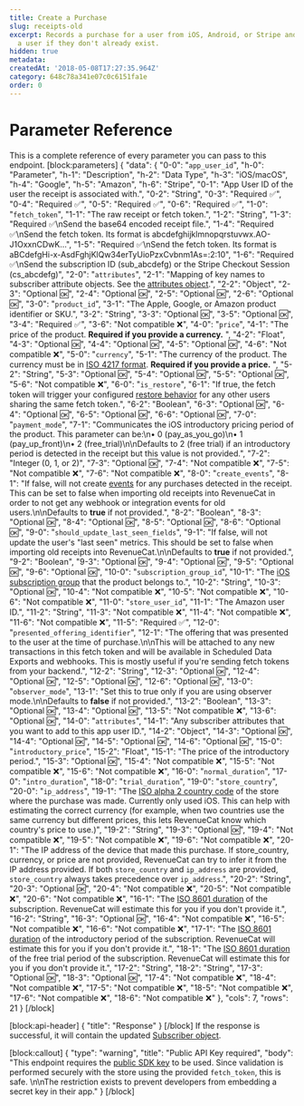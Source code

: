 ```yaml
---
title: Create a Purchase
slug: receipts-old
excerpt: Records a purchase for a user from iOS, Android, or Stripe and will create
  a user if they don't already exist.
hidden: true
metadata:
createdAt: '2018-05-08T17:27:35.964Z'
category: 648c78a341e07c0c6151fa1e
order: 0
---
```

# Parameter Reference
This is a complete reference of every parameter you can pass to this endpoint.
[block:parameters]
{
  "data": {
    "0-0": "`app_user_id`",
    "h-0": "Parameter",
    "h-1": "Description",
    "h-2": "Data Type",
    "h-3": "iOS/macOS",
    "h-4": "Google",
    "h-5": "Amazon",
    "h-6": "Stripe",
    "0-1": "App User ID of the user the receipt is associated with.",
    "0-2": "String",
    "0-3": "Required ✅",
    "0-4": "Required ✅",
    "0-5": "Required ✅",
    "0-6": "Required ✅",
    "1-0": "`fetch_token`",
    "1-1": "The raw receipt or fetch token.",
    "1-2": "String",
    "1-3": "Required ✅\nSend the base64 encoded receipt file.",
    "1-4": "Required ✅\nSend the fetch token. Its format is abcdefghijklmnopqrstuvwx.AO-J1OxxnCDwK...",
    "1-5": "Required ✅\nSend the fetch token. Its format is aBCdefgHi-x-AsdFghjKlQw34erTyUioPzxCvbnm1As=:2:10",
    "1-6": "Required ✅\nSend the subscription ID (sub_abcdefg) or the Stripe Checkout Session (cs_abcdefg)",
    "2-0": "`attributes`",
    "2-1": "Mapping of key names to subscriber attribute objects. See the [attributes object](ref:subscribers#the-subscriber-attribute-object).",
    "2-2": "Object",
    "2-3": "Optional 🆗",
    "2-4": "Optional 🆗",
    "2-5": "Optional 🆗",
    "2-6": "Optional 🆗",
    "3-0": "`product_id`",
    "3-1": "The Apple, Google, or Amazon product identifier or SKU.",
    "3-2": "String",
    "3-3": "Optional 🆗",
    "3-5": "Optional 🆗",
    "3-4": "Required ✅",
    "3-6": "Not compatible ❌",
    "4-0": "`price`",
    "4-1": "The price of the product. **Required if you provide a currency.** ",
    "4-2": "Float",
    "4-3": "Optional 🆗",
    "4-4": "Optional 🆗",
    "4-5": "Optional 🆗",
    "4-6": "Not compatible ❌",
    "5-0": "`currency`",
    "5-1": "The currency of the product. The currency must be in [ISO 4217 format](https://en.wikipedia.org/wiki/ISO_4217). **Required if you provide a price.** ",
    "5-2": "String",
    "5-3": "Optional 🆗",
    "5-4": "Optional 🆗",
    "5-5": "Optional 🆗",
    "5-6": "Not compatible ❌",
    "6-0": "`is_restore`",
    "6-1": "If true, the fetch token will trigger your configured [restore behavior](https://www.revenuecat.com/docs/restoring-purchases#restore-behavior) for any other users sharing the same fetch token.",
    "6-2": "Boolean",
    "6-3": "Optional 🆗",
    "6-4": "Optional 🆗",
    "6-5": "Optional 🆗",
    "6-6": "Optional 🆗",
    "7-0": "`payment_mode`",
    "7-1": "Communicates the iOS introductory pricing period of the product. This parameter can be:\n• 0 (pay_as_you_go)\n• 1 (pay_up_front)\n• 2 (free_trial)\n\nDefaults to 2 (free trial) if an introductory period is detected in the receipt but this value is not provided.",
    "7-2": "Integer (0, 1, or 2)",
    "7-3": "Optional 🆗",
    "7-4": "Not compatible ❌",
    "7-5": "Not compatible ❌",
    "7-6": "Not compatible ❌",
    "8-0": "`create_events`",
    "8-1": "If false, will not create [events](https://www.revenuecat.com/docs/webhooks) for any purchases detected in the receipt. This can be set to false when importing old receipts into RevenueCat in order to not get any webhook or integration events for old users.\n\nDefaults to **true** if not provided.",
    "8-2": "Boolean",
    "8-3": "Optional 🆗",
    "8-4": "Optional 🆗",
    "8-5": "Optional 🆗",
    "8-6": "Optional 🆗",
    "9-0": "`should_update_last_seen_fields`",
    "9-1": "If false, will not update the user's \"last seen\" metrics. This should be set to false when importing old receipts into RevenueCat.\n\nDefaults to **true** if not provided.",
    "9-2": "Boolean",
    "9-3": "Optional 🆗",
    "9-4": "Optional 🆗",
    "9-5": "Optional 🆗",
    "9-6": "Optional 🆗",
    "10-0": "`subscription_group_id`",
    "10-1": "The [iOS subscription group](https://developer.apple.com/documentation/appstorereceipts/responsebody/latest_receipt_info) that the product belongs to.",
    "10-2": "String",
    "10-3": "Optional 🆗",
    "10-4": "Not compatible ❌",
    "10-5": "Not compatible ❌",
    "10-6": "Not compatible ❌",
    "11-0": "`store_user_id`",
    "11-1": "The Amazon user ID.",
    "11-2": "String",
    "11-3": "Not compatible ❌",
    "11-4": "Not compatible ❌",
    "11-6": "Not compatible ❌",
    "11-5": "Required ✅",
    "12-0": "`presented_offering_identifier`",
    "12-1": "The offering that was presented to the user at the time of purchase.\n\nThis will be attached to any new transactions in this fetch token and will be available in Scheduled Data Exports and webhooks. This is mostly useful if you're sending fetch tokens from your backend.",
    "12-2": "String",
    "12-3": "Optional 🆗",
    "12-4": "Optional 🆗",
    "12-5": "Optional 🆗",
    "12-6": "Optional 🆗",
    "13-0": "`observer_mode`",
    "13-1": "Set this to true only if you are using observer mode.\n\nDefaults to **false** if not provided.",
    "13-2": "Boolean",
    "13-3": "Optional 🆗",
    "13-4": "Optional 🆗",
    "13-5": "Not compatible ❌",
    "13-6": "Optional 🆗",
    "14-0": "`attributes`",
    "14-1": "Any subscriber attributes that you want to add to this app user ID.",
    "14-2": "Object",
    "14-3": "Optional 🆗",
    "14-4": "Optional 🆗",
    "14-5": "Optional 🆗",
    "14-6": "Optional 🆗",
    "15-0": "`introductory_price`",
    "15-2": "Float",
    "15-1": "The price of the introductory period.",
    "15-3": "Optional 🆗",
    "15-4": "Not compatible ❌",
    "15-5": "Not compatible ❌",
    "15-6": "Not compatible ❌",
    "16-0": "`normal_duration`",
    "17-0": "`intro_duration`",
    "18-0": "`trial_duration`",
    "19-0": "`store_country`",
    "20-0": "`ip_address`",
    "19-1": "The [ISO alpha 2 country code](https://en.wikipedia.org/wiki/ISO_3166-1_alpha-2) of the store where the purchase was made. Currently only used iOS. This can help with estimating the correct currency (for example, when two countries use the same currency but different prices, this lets RevenueCat know which country's price to use.)",
    "19-2": "String",
    "19-3": "Optional 🆗",
    "19-4": "Not compatible ❌",
    "19-5": "Not compatible ❌",
    "19-6": "Not compatible ❌",
    "20-1": "The IP address of the device that made this purchase. If store_country, currency, or price are not provided, RevenueCat can try to infer it from the IP address provided. If both `store_country` and `ip_address` are provided, `store_country` always takes precedence over `ip_address`.",
    "20-2": "String",
    "20-3": "Optional 🆗",
    "20-4": "Not compatible ❌",
    "20-5": "Not compatible ❌",
    "20-6": "Not compatible ❌",
    "16-1": "The [ISO 8601 duration](https://en.wikipedia.org/wiki/ISO_8601) of the subscription. RevenueCat will estimate this for you if you don't provide it.",
    "16-2": "String",
    "16-3": "Optional 🆗",
    "16-4": "Not compatible ❌",
    "16-5": "Not compatible ❌",
    "16-6": "Not compatible ❌",
    "17-1": "The [ISO 8601 duration](https://en.wikipedia.org/wiki/ISO_8601) of the introductory period of the subscription. RevenueCat will estimate this for you if you don't provide it.",
    "18-1": "The [ISO 8601 duration](https://en.wikipedia.org/wiki/ISO_8601) of the free trial period of the subscription. RevenueCat will estimate this for you if you don't provide it.",
    "17-2": "String",
    "18-2": "String",
    "17-3": "Optional 🆗",
    "18-3": "Optional 🆗",
    "17-4": "Not compatible ❌",
    "18-4": "Not compatible ❌",
    "17-5": "Not compatible ❌",
    "18-5": "Not compatible ❌",
    "17-6": "Not compatible ❌",
    "18-6": "Not compatible ❌"
  },
  "cols": 7,
  "rows": 21
}
[/block]

[block:api-header]
{
  "title": "Response"
}
[/block]
If the response is successful, it will contain the updated [Subscriber object](ref:subscribers#the-subscriber-object).


[block:callout]
{
  "type": "warning",
  "title": "Public API Key required",
  "body": "This endpoint requires the [public SDK key](doc:authentication) to be used. Since validation is performed securely with the store using the provided `fetch_token`, this is safe. \n\nThe restriction exists to prevent developers from embedding a secret key in their app."
}
[/block]